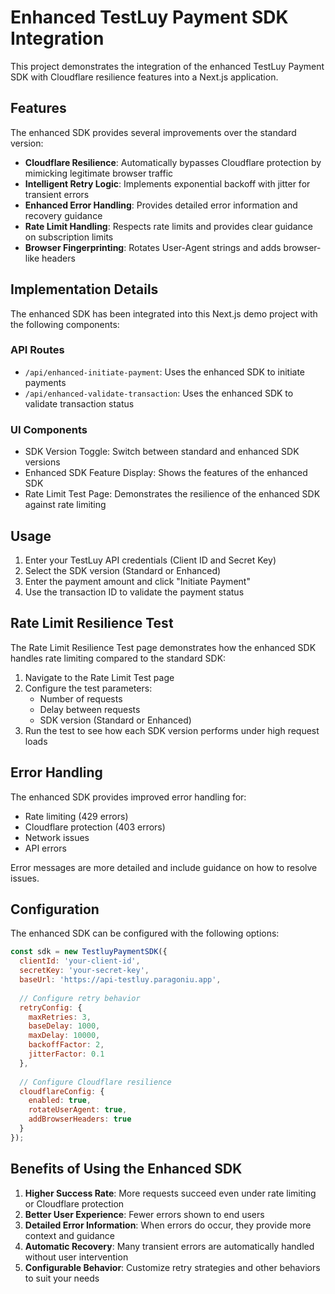 # Enhanced TestLuy Payment SDK Integration

This project demonstrates the integration of the enhanced TestLuy Payment SDK with Cloudflare resilience features into a Next.js application.

## Features

The enhanced SDK provides several improvements over the standard version:

- **Cloudflare Resilience**: Automatically bypasses Cloudflare protection by mimicking legitimate browser traffic
- **Intelligent Retry Logic**: Implements exponential backoff with jitter for transient errors
- **Enhanced Error Handling**: Provides detailed error information and recovery guidance
- **Rate Limit Handling**: Respects rate limits and provides clear guidance on subscription limits
- **Browser Fingerprinting**: Rotates User-Agent strings and adds browser-like headers

## Implementation Details

The enhanced SDK has been integrated into this Next.js demo project with the following components:

### API Routes

- `/api/enhanced-initiate-payment`: Uses the enhanced SDK to initiate payments
- `/api/enhanced-validate-transaction`: Uses the enhanced SDK to validate transaction status

### UI Components

- SDK Version Toggle: Switch between standard and enhanced SDK versions
- Enhanced SDK Feature Display: Shows the features of the enhanced SDK
- Rate Limit Test Page: Demonstrates the resilience of the enhanced SDK against rate limiting

## Usage

1. Enter your TestLuy API credentials (Client ID and Secret Key)
2. Select the SDK version (Standard or Enhanced)
3. Enter the payment amount and click "Initiate Payment"
4. Use the transaction ID to validate the payment status

## Rate Limit Resilience Test

The Rate Limit Resilience Test page demonstrates how the enhanced SDK handles rate limiting compared to the standard SDK:

1. Navigate to the Rate Limit Test page
2. Configure the test parameters:
   - Number of requests
   - Delay between requests
   - SDK version (Standard or Enhanced)
3. Run the test to see how each SDK version performs under high request loads

## Error Handling

The enhanced SDK provides improved error handling for:

- Rate limiting (429 errors)
- Cloudflare protection (403 errors)
- Network issues
- API errors

Error messages are more detailed and include guidance on how to resolve issues.

## Configuration

The enhanced SDK can be configured with the following options:

```javascript
const sdk = new TestluyPaymentSDK({
  clientId: 'your-client-id',
  secretKey: 'your-secret-key',
  baseUrl: 'https://api-testluy.paragoniu.app',
  
  // Configure retry behavior
  retryConfig: {
    maxRetries: 3,
    baseDelay: 1000,
    maxDelay: 10000,
    backoffFactor: 2,
    jitterFactor: 0.1
  },
  
  // Configure Cloudflare resilience
  cloudflareConfig: {
    enabled: true,
    rotateUserAgent: true,
    addBrowserHeaders: true
  }
});
```

## Benefits of Using the Enhanced SDK

1. **Higher Success Rate**: More requests succeed even under rate limiting or Cloudflare protection
2. **Better User Experience**: Fewer errors shown to end users
3. **Detailed Error Information**: When errors do occur, they provide more context and guidance
4. **Automatic Recovery**: Many transient errors are automatically handled without user intervention
5. **Configurable Behavior**: Customize retry strategies and other behaviors to suit your needs